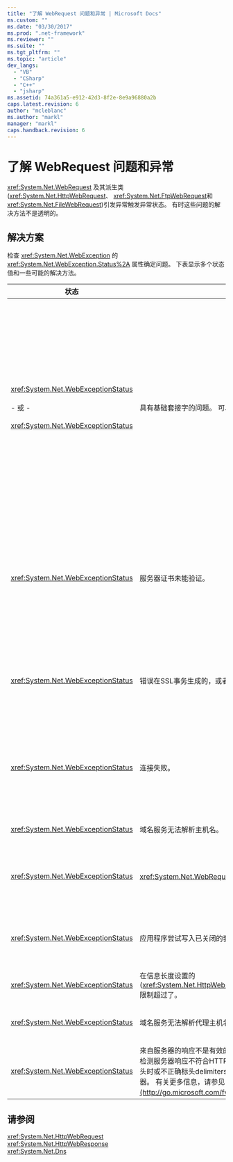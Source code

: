 ```yaml
---
title: "了解 WebRequest 问题和异常 | Microsoft Docs"
ms.custom: ""
ms.date: "03/30/2017"
ms.prod: ".net-framework"
ms.reviewer: ""
ms.suite: ""
ms.tgt_pltfrm: ""
ms.topic: "article"
dev_langs: 
  - "VB"
  - "CSharp"
  - "C++"
  - "jsharp"
ms.assetid: 74a361a5-e912-42d3-8f2e-8e9a96880a2b
caps.latest.revision: 6
author: "mcleblanc"
ms.author: "markl"
manager: "markl"
caps.handback.revision: 6
---
```

# 了解 WebRequest 问题和异常
<xref:System.Net.WebRequest> 及其派生类\(<xref:System.Net.HttpWebRequest>、 <xref:System.Net.FtpWebRequest>和 <xref:System.Net.FileWebRequest>\)引发异常触发异常状态。  有时这些问题的解决方法不是透明的。  
  
## 解决方案  
 检查 <xref:System.Net.WebException> 的 <xref:System.Net.WebException.Status%2A> 属性确定问题。  下表显示多个状态值和一些可能的解决方法。  
  
|状态|详细信息|解决方案|  
|--------|----------|----------|  
|<xref:System.Net.WebExceptionStatus><br /><br /> \- 或 \-<br /><br /> <xref:System.Net.WebExceptionStatus>|具有基础套接字的问题。  可以重置连接。|重新连接并重新发送请求。<br /><br /> 确定安装最新的Service Pack。<br /><br /> 增加 <xref:System.Net.ServicePointManager.MaxServicePointIdleTime%2A?displayProperty=fullName> 属性的值。<br /><br /> 将 <xref:System.Net.HttpWebRequest.KeepAlive%2A?displayProperty=fullName> 设置为 `false`。<br /><br /> 增加最大连接数的数目。 <xref:System.Net.ServicePointManager.DefaultConnectionLimit%2A> 属性。<br /><br /> 检查代理配置。<br /><br /> 如果使用SSL，请确保服务器进程有权访问的证书存储区。<br /><br /> 如果发送大量数据，设置 <xref:System.Net.HttpWebRequest.AllowWriteStreamBuffering%2A> 到 `false`。|  
|<xref:System.Net.WebExceptionStatus>|服务器证书未能验证。|使用Internet Explorer，尝试打开URI。  解决IE显示的所有安全警报。  如果无法解决安全警报，则可以创建实现 <xref:System.Net.ICertificatePolicy> 返回 `true`，并将其传递给 <xref:System.Net.ServicePointManager.CertificatePolicy%2A>的证书策略选件类。<br /><br /> 请参见 [http:\/\/support.microsoft.com\/?id\=823177](http://go.microsoft.com/fwlink/?LinkID=179653)。<br /><br /> 确保服务器证书签名证书颁发机构的证书在Internet Explorer中添加到受信任的证书颁发机构列表。<br /><br /> 确保URL中的主机名与服务器证书的通用名称。|  
|<xref:System.Net.WebExceptionStatus>|错误在SSL事务生成的，或者具有证书问题。|.NET Framework 1.1版只支持SSL 3.0版。  如果服务器使用TLS 1.0版或仅SSL 2.0版，将引发异常。  升级到.NET Framework 2.0版中，并将 <xref:System.Net.ServicePointManager.SecurityProtocol%2A> 与服务器。<br /><br /> 客户端证书由服务器不信任的证书颁发机构\(CA\)签名。  安装CA证书在服务器。  请参见 [http:\/\/support.microsoft.com\/?id\=332077](http://go.microsoft.com/fwlink/?LinkID=179654)。<br /><br /> 确保您具有最新的Service Pack安装。|  
|<xref:System.Net.WebExceptionStatus>|连接失败。|firewall或proxy块连接。  修改该firewall或代理允许连接。<br /><br /> 通过调用 <xref:System.Net.WebProxy> 构造函数显式指定在客户端应用程序中 <xref:System.Net.WebProxy> \(WebServiceProxyClass.Proxy \= new WebProxy \([http:\/\/server:80](http://server/)， true\)。<br /><br /> 运行Filemon或确保的Regmon辅助进程标识具有必要的权限访问WSPWSP.dll、HKLM \\ SYSTEM \\ CurrentControlSet \\ services \\ DnsCache或HKLM \\ SYSTEM \\ CurrentControlSet \\ services \\ WinSock2。|  
|<xref:System.Net.WebExceptionStatus>|域名服务无法解析主机名。|正确配置代理。  请参见 [http:\/\/support.microsoft.com\/?id\=318140](http://go.microsoft.com/fwlink/?LinkID=179655)。<br /><br /> 确保任何安装的防病毒软件或firewall不阻止连接。|  
|<xref:System.Net.WebExceptionStatus>|<xref:System.Net.WebRequest.Abort%2A> 调用，或者发生错误。|此问题可能由客户端或服务器上重新生成。  减少加载。<br /><br /> 增加 <xref:System.Net.ServicePointManager.DefaultConnectionLimit%2A> 设置。<br /><br /> 请参见 [http:\/\/support.microsoft.com\/?id\=821268](http://go.microsoft.com/fwlink/?LinkID=179656) 修改Web服务性能设置。|  
|<xref:System.Net.WebExceptionStatus>|应用程序尝试写入已关闭的套接字。|重载客户端或服务器。  减少加载。<br /><br /> 增加 <xref:System.Net.ServicePointManager.DefaultConnectionLimit%2A> 设置。<br /><br /> 请参见 [http:\/\/support.microsoft.com\/?id\=821268](http://go.microsoft.com/fwlink/?LinkID=179656) 修改Web服务性能设置。|  
|<xref:System.Net.WebExceptionStatus>|在信息长度设置的\(<xref:System.Net.HttpWebRequest.MaximumResponseHeadersLength%2A>\)限制超过了。|增加 <xref:System.Net.HttpWebRequest.MaximumResponseHeadersLength%2A> 属性的值。|  
|<xref:System.Net.WebExceptionStatus>|域名服务无法解析代理主机名。|正确配置代理。  请参见 [http:\/\/support.microsoft.com\/?id\=318140](http://go.microsoft.com/fwlink/?LinkID=179655)。<br /><br /> 不要强制 <xref:System.Net.HttpWebRequest> 通过设置 <xref:System.Net.HttpWebRequest.Proxy%2A> 属性使用代理到 `null`。|  
|<xref:System.Net.WebExceptionStatus>|来自服务器的响应不是有效的HTTP响应。  发生此问题，在将.NET Framework检测服务器响应不符合HTTP 1.1 RFC。  ，则会出现此问题。响应包含不正确标头时或不正确标头delimiters.RFC 2616定义HTTP 1.1和响应的格式有效从服务器。  有关更多信息，请参见 [http:\/\/www.ietf.org](http://go.microsoft.com/fwlink/?LinkID=147388)。|获取事务的网络跟踪并在响应中标头。<br /><br /> 如果应用程序需要服务器响应，而不分析\(这可能存在安全问题\)，将 `useUnsafeHeaderParsing` 对配置文件的 `true` 。  请参见 [\<httpWebRequest\> 元素（网络设置）](../../../docs/framework/configure-apps/file-schema/network/httpwebrequest-element-network-settings.md)。|  
  
## 请参阅  
 <xref:System.Net.HttpWebRequest>   
 <xref:System.Net.HttpWebResponse>   
 <xref:System.Net.Dns>